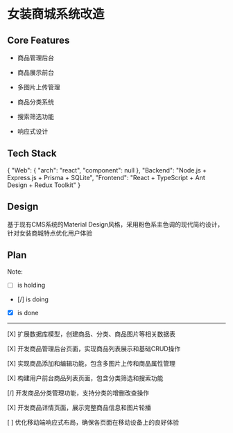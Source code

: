 # 女装商城系统改造

## Core Features

- 商品管理后台

- 商品展示前台

- 多图片上传管理

- 商品分类系统

- 搜索筛选功能

- 响应式设计

## Tech Stack

{
  "Web": {
    "arch": "react",
    "component": null
  },
  "Backend": "Node.js + Express.js + Prisma + SQLite",
  "Frontend": "React + TypeScript + Ant Design + Redux Toolkit"
}

## Design

基于现有CMS系统的Material Design风格，采用粉色系主色调的现代简约设计，针对女装商城特点优化用户体验

## Plan

Note: 

- [ ] is holding
- [/] is doing
- [X] is done

---

[X] 扩展数据库模型，创建商品、分类、商品图片等相关数据表

[X] 开发商品管理后台页面，实现商品列表展示和基础CRUD操作

[X] 实现商品添加和编辑功能，包含多图片上传和商品属性管理

[X] 构建用户前台商品列表页面，包含分类筛选和搜索功能

[/] 开发商品分类管理功能，支持分类的增删改查操作

[X] 开发商品详情页面，展示完整商品信息和图片轮播

[ ] 优化移动端响应式布局，确保各页面在移动设备上的良好体验
